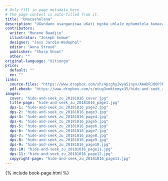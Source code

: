 ```yaml
---
# Only fill in page metadata here.
# The page content is auto-filled from it.
title: "Umacashelana"
description: "UGundane usanganiswa uKati ngoba uhlale ephumelela kumacashelana. Kodwa ngolunye usuku, uKati waqhamuka neqhinga elihle lokwelula uGundane."
contributors:
  writer: "Munene Baadjie"
  illustrator: "Joseph Somwe"
  designer: "Jess Jardim-Wedephol"
  editor: "Anna Stroud"
  publisher: "Sharp Shoot"
  other: ""
original-language: "Xitsonga"
price:
  default: ""
  en: ""
links:
  source-files: "https://www.dropbox.com/sh/4pzghy2wya5inyx/AAAbRJdOP7P7c9itO2zgUth4a?dl=0"
  pdf-ebook: "https://www.dropbox.com/s/mtug3xmktemyx35/hide-and-seek_zu_20181016.pdf?dl=0"
images:
  cover: "hide-and-seek_zu_20181016_cover.jpg"
  title-page: "hide-and-seek_zu_20181016_page1.jpg"
  dps-1: "hide-and-seek_zu_20181016_page2.jpg"
  dps-2: "hide-and-seek_zu_20181016_page3.jpg"
  dps-3: "hide-and-seek_zu_20181016_page4.jpg"
  dps-4: "hide-and-seek_zu_20181016_page5.jpg"
  dps-5: "hide-and-seek_zu_20181016_page6.jpg"
  dps-6: "hide-and-seek_zu_20181016_page7.jpg"
  dps-7: "hide-and-seek_zu_20181016_page8.jpg"
  dps-8: "hide-and-seek_zu_20181016_page9.jpg"
  dps-9: "hide-and-seek_zu_20181016_page10.jpg"
  dps-10: "hide-and-seek_zu_20181016_page11.jpg"
  dps-11: "hide-and-seek_zu_20181016_page12.jpg"
  copyright-page: "hide-and-seek_zu_20181016_page13.jpg"
---
```


{% include book-page.html %}


